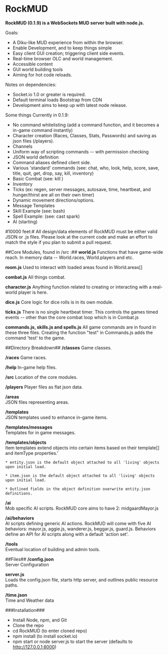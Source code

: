 RockMUD
===============================

**RockMUD (0.1.9) is a WebSockets MUD server built with node.js.**

Goals:
* A Diku-like MUD experience from within the browser.
* Enable Development, and to keep things simple
* Easy client GUI creation; triggering client side events.
* Real-time browser OLC and world management.
* Accessible content
* GUI world building tools
* Aiming for hot code reloads.

Notes on dependencies: 
* Socket.io 1.0 or greater is required.
* Default terminal loads Bootstrap from CDN
* Development aims to keep up with latest node release.

Some things Currently in 0.1.9:
* No command whitelisting (add a command function, and it becomes a in-game command instantly)
* Character creation (Races, Classes, Stats, Passwords) and saving as json files (/players).
* Channels
* Uniform way of scripting commands -- with permission checking
* JSON world definition
* Command aliases defined client side.
* Various 'standard' commands (see: chat, who, look, help, score, save, title, quit, get, drop, say, kill, inventory)
* Basic Combat (see: kill <mob name>)
* Inventory
* Ticks (ex: regen, server messages, autosave, time, heartbeat, and hunger/thirst are all on their own timer)
* Dynamic movement directions/options.
* Message Templates
* Skill Example (see: bash)
* Spell Example: (see: cast spark)
* AI (starting)

#10000 feet:#
All design/data elements of RockMUD must be either valid JSON or .js files. Please look at the current code and make an effort to match the style if you plan to submit a pull request. 

##Core Modules, found in /src :##
**world.js**
Functions that have game-wide reach. In memory data -- World.races, World.players and etc.

**room.js**
Used to interact with loaded areas found in World.areas[]

**combat.js**
All things combat.

**character.js**
Anything function related to creating or interacting with a real-world player is here.

**dice.js**
Core logic for dice rolls is in its own module. 

**ticks.js**
There is no single heartbeat timer. This controls the games timed events -- other than the core combat loop which
is in Combat.js

**commands.js, skills.js and spells.js**
All game commands are in found in these three files. Creating the function "test" in Commands.js adds the command 'test' to the game.

##Directory Breakdown##
**/classes**
Game classes.

**/races**
Game races.

**/help**
In-game help files.

**/src**
Location of the core modules.

**/players**
Player files as flat json data.

**/areas**  
JSON files representing areas.

**/templates**  
JSON templates used to enhance in-game items.

**/templates/messages**  
Templates for in game messages.

**/templates/objects**  
Item templates extend objects into certain items based on their template[] and itemType properties.'

    * entity.json is the default object attached to all 'living' objects upon initial load.

    * item.json is the default object attached to all 'living' objects upon initial load.
    
    * Outlined fields in the object definition overwrite entity.json definitions.

**/ai**  
Mob specific AI scripts. RockMUD core aims to have 2: midgaardMayor.js

**/ai/behaviors**  
AI scripts defining generic AI actions. RockMUD will come with five AI behaviors: mayor.js, aggie.js, wanderer.js, beggar.js, guard.js. Behaviors define
an API for AI scripts along with a default 'action set'. 

**/tools**  
Eventual location of building and admin tools.

##Files##
**/config.json**  
Server Configuration

**server.js**  
Loads the config.json file, starts http server, and outlines public resource paths.

**/time.json**  
Time and Weather data

###Installation###
* Install Node, npm, and Git
* Clone the repo
* cd RockMUD (to enter cloned repo)
* npm install (to install socket.io)
* npm start or node server.js to start the server (defaults to http://127.0.0.1:8000)
